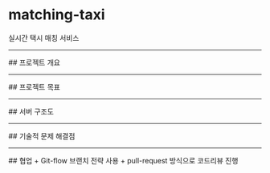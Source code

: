 # matching-taxi
실시간 택시 매칭 서비스   
   
<hr/>
## 프로젝트 개요   
   
<hr/>
## 프로젝트 목표 

<hr/>
## 서버 구조도   
   
<hr/>
## 기술적 문제 해결점   
   
<hr/>
## 협업   
+ Git-flow 브랜치 전략 사용   
+ pull-request 방식으로 코드리뷰 진행   
